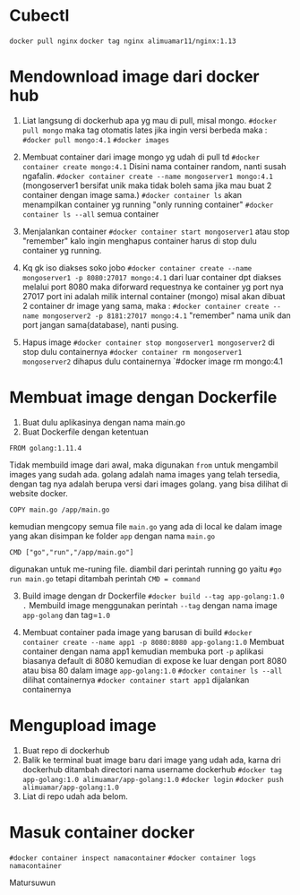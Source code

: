 # Cubectl

```docker pull nginx```
```docker tag nginx alimuamar11/nginx:1.13```

# Mendownload image dari docker hub
1. Liat langsung di dockerhub apa yg mau di pull, misal mongo.
`#docker pull mongo` maka tag otomatis lates jika ingin versi berbeda maka :
`#docker pull mongo:4.1`
`#docker images` 

2. Membuat container dari image mongo yg udah di pull td
`#docker container create mongo:4.1` Disini nama container random, nanti susah ngafalin.
`#docker container create --name mongoserver1 mongo:4.1` (mongoserver1 bersifat unik maka tidak boleh sama jika mau buat 2 container dengan image sama.)
`#docker container ls` akan menampilkan container yg running "only running container"
`#docker container ls --all` semua container

3. Menjalankan container
`#docker container start mongoserver1` atau stop "remember" kalo ingin menghapus container harus di stop dulu container yg running.

4. Kq gk iso diakses soko jobo
`#docker container create --name mongoserver1 -p 8080:27017 mongo:4.1` dari luar container dpt diakses melalui port 8080 maka diforward requestnya ke container yg port nya 27017
port ini adalah milik internal container (mongo) misal akan dibuat 2 container dr image yang sama, maka :
`#docker container create --name mongoserver2 -p 8181:27017 mongo:4.1` "remember" nama unik dan port jangan sama(database), nanti pusing.

5. Hapus image
`#docker container stop mongoserver1 mongoserver2` di stop dulu containernya
`#docker container rm mongoserver1 mongoserver2` dihapus dulu containernya
`#docker image rm mongo:4.1

# Membuat image dengan Dockerfile
1. Buat dulu aplikasinya dengan nama main.go 
2. Buat Dockerfile dengan ketentuan 

`FROM golang:1.11.4`

Tidak membuild image dari awal, maka digunakan `from` untuk mengambil images yang sudah ada.
golang adalah nama images yang telah tersedia, dengan tag nya adalah berupa versi dari images golang. yang bisa dilihat di website docker.

`COPY main.go /app/main.go`

kemudian mengcopy semua file `main.go` yang ada di local ke dalam image yang akan disimpan ke folder `app` dengan nama `main.go`

`CMD ["go","run","/app/main.go"]`

digunakan untuk me-runing file. diambil dari perintah running go yaitu `#go run main.go` tetapi ditambah perintah `CMD = command`

3. Build image dengan dr Dockerfile
`#docker build --tag app-golang:1.0 .` Membuild image menggunakan perintah `--tag` dengan nama image `app-golang` dan tag=`1.0`

4. Membuat container pada image yang barusan di build
`#docker container create --name app1 -p 8080:8080 app-golang:1.0`
Membuat container dengan nama app1 kemudian membuka port `-p`
aplikasi biasanya default di 8080 kemudian di expose ke luar dengan port 8080 atau bisa 80 dalam image `app-golang:1.0` 
`#docker container ls --all` dilihat containernya
`#docker container start app1` dijalankan containernya

# Mengupload image
1. Buat repo di dockerhub
2. Balik ke terminal buat image baru dari image yang udah ada, karna dri dockerhub ditambah directori nama username dockerhub
`#docker tag app-golang:1.0 alimuamar/app-golang:1.0`
`#docker login`
`#docker push alimuamar/app-golang:1.0` 
3. Liat di repo udah ada belom.

# Masuk container docker
`#docker container inspect namacontainer`
`#docker container logs namacontainer`

Matursuwun
